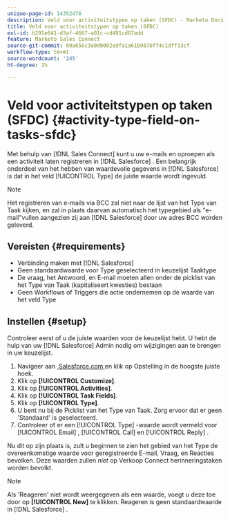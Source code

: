 ```yaml
---
unique-page-id: 14352476
description: Veld voor activiteitstypen op taken (SFDC) - Marketo Docs - Productdocumentatie
title: Veld voor activiteitstypen op taken (SFDC)
exl-id: b291e641-d3af-4667-a01c-cd491cd87add
feature: Marketo Sales Connect
source-git-commit: 09a656c3a0d0002edfa1a61b987bff4c1dff33cf
workflow-type: tm+mt
source-wordcount: '245'
ht-degree: 1%

---
```


# Veld voor activiteitstypen op taken (SFDC) {#activity-type-field-on-tasks-sfdc}

Met behulp van [!DNL Sales Connect] kunt u uw e-mails en oproepen als een activiteit laten registreren in [!DNL Salesforce] . Een belangrijk onderdeel van het hebben van waardevolle gegevens in [!DNL Salesforce] is dat in het veld [!UICONTROL Type] de juiste waarde wordt ingevuld.

>[!NOTE]
>
>Het registreren van e-mails via BCC zal niet naar de lijst van het Type van Taak kijken, en zal in plaats daarvan automatisch het typegebied als &quot;e-mail&quot;vullen aangezien zij aan [!DNL Salesforce] door uw adres BCC worden geleverd.

## Vereisten {#requirements}

* Verbinding maken met [!DNL Salesforce]
* Geen standaardwaarde voor Type geselecteerd in keuzelijst Taaktype
* De vraag, het Antwoord, en E-mail moeten allen onder de picklist van het Type van Taak (kapitaliseert kwesties) bestaan
* Geen Workflows of Triggers die actie ondernemen op de waarde van het veld Type

## Instellen {#setup}

Controleer eerst of u de juiste waarden voor de keuzelijst hebt. U hebt de hulp van uw [!DNL Salesforce] Admin nodig om wijzigingen aan te brengen in uw keuzelijst.

1. Navigeer aan [&#x200B; Salesforce.com &#x200B;](https://salesforce.com) en klik op Opstelling in de hoogste juiste hoek.
1. Klik op **[!UICONTROL Customize]**.
1. Klik op **[!UICONTROL Activities]**.
1. Klik op **[!UICONTROL Task Fields]**.
1. Klik op **[!UICONTROL Type]**.
1. U bent nu bij de Picklist van het Type van Taak. Zorg ervoor dat er geen &#39;Standaard&#39; is geselecteerd.
1. Controleer of er een [!UICONTROL Type] -waarde wordt vermeld voor [!UICONTROL Email] , [!UICONTROL Call] en [!UICONTROL Reply] .

Nu dit op zijn plaats is, zult u beginnen te zien het gebied van het Type de overeenkomstige waarde voor geregistreerde E-mail, Vraag, en Reacties bevolken. Deze waarden zullen _niet_ op Verkoop Connect herinneringstaken worden bevolkt.

>[!NOTE]
>
>Als &#39;Reageren&#39; niet wordt weergegeven als een waarde, voegt u deze toe door op **[!UICONTROL New]** te klikken. Reageren is geen standaardwaarde in [!DNL Salesforce] .
